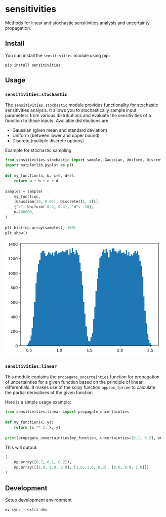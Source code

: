 # sensitivities

Methods for linear and stochastic sensitivities analysis and uncertainty propagation.

## Install

You can install the `sensitivities` module using pip:

```shell
pip install sensitivities
```


## Usage

### `sensitivities.stochastic`

The `sensitivities.stochastic` module provides functionality for stochastic sensitivities analysis. It allows you to stochastically sample input parameters from various distributions and evaluate the sensitivities of a function to those inputs. Available distributions are 
- Gaussian (given mean and standard deviation)
- Uniform (between lower and upper bound)
- Discrete (multiple discrete options)

Example for stochastic sampling:

```python
from sensitivities.stochastic import sample, Gaussian, Uniform, Discrete, seed
import matplotlib.pyplot as plt

def my_function(a, b, c=0, d=0):
    return a + b + c + d

samples = sample(
    my_function,
    [Gaussian(10, 0.05), Discrete([1, 2])],
    {"c": Uniform(-0.4, 0.4), "d": -10},
    n=100000,
)

plt.hist(np.array(samples), 100)
plt.show()
```

![](doc/images/hist_bimodal.png)


### `sensitivities.linear`

This module contains the `propagate_uncertainties` function for propagation of uncertainties for a given function based on the principle of linear differentials. It makes use of the scipy function `approx_fprime` to calculate the partial derivatives of the given function. 

Here is a simple usage example:

```python
from sensitivities.linear import propagate_uncertainties

def my_function(x, y):
    return [x ** 2, x, y]

print(propagate_uncertainties(my_function, uncertainties=[0.1, 0.2], x0=[1, 1]))
```

This will output:

```python
(
    np.array([0.2, 0.1, 0.2]),
    np.array([[1.0, 1.0, 0.0], [1.0, 1.0, 0.0], [0.0, 0.0, 1.0]])
)
```


## Development

Setup development environment

```shell
uv sync --extra dev
```

